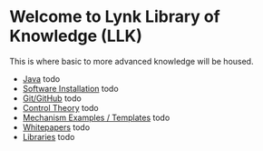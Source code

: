 # Welcome to Lynk Library of Knowledge (LLK) 
This is where basic to more advanced knowledge will be housed.

- [Java](https://lynkrobotics.github.io/java/) todo
- [Software Installation](https://lynkrobotics.github.io/software/) todo
- [Git/GitHub](https://lynkrobotics.github.io/git/) todo
- [Control Theory](https://lynkrobotics.github.io/controlTheory/) todo
- [Mechanism Examples / Templates](https://lynkrobotics.github.io/mechanisms/) todo
- [Whitepapers](https://lynkrobotics.github.io/whitepapers/) todo
- [Libraries](https://lynkrobotics.github.io/libraries/) todo

